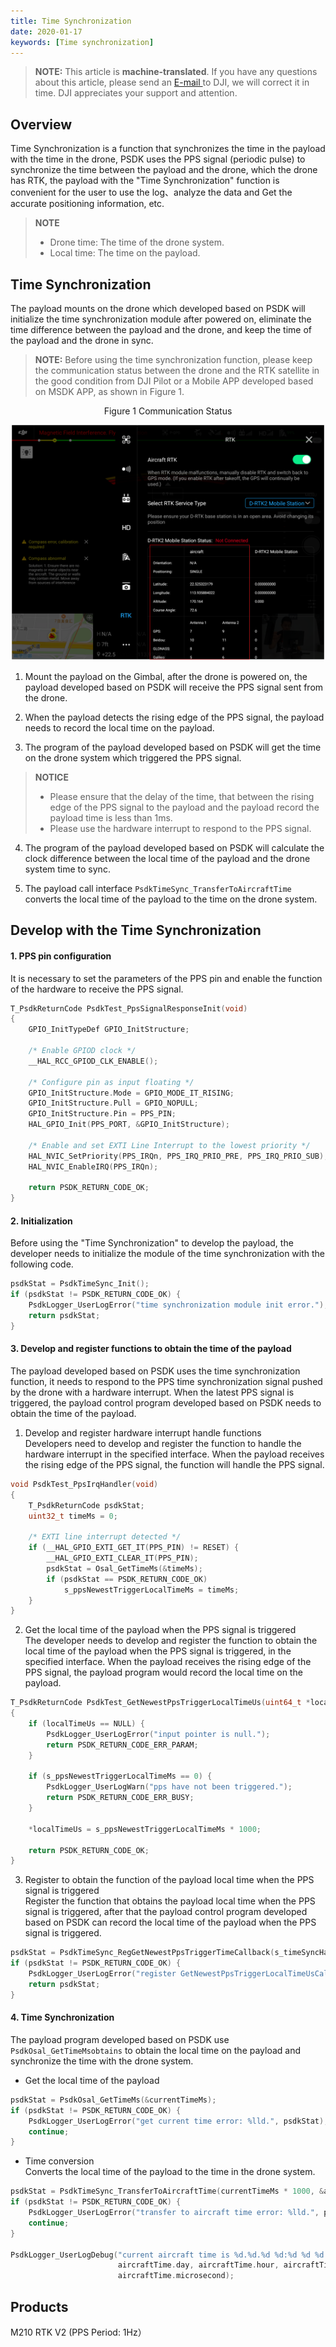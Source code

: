 ```yaml
---
title: Time Synchronization
date: 2020-01-17
keywords: [Time synchronization]
---
```

> **NOTE:** This article is **machine-translated**. If you have any questions about this article, please send an <a href="mailto:dev@dji.com">E-mail </a>to DJI, we will correct it in time. DJI appreciates your support and attention.

## Overview
Time Synchronization is a function that synchronizes the time in the payload with the time in the drone, PSDK uses the PPS signal (periodic pulse) to synchronize the time between the payload and the drone, which the drone has RTK, the payload with the "Time Synchronization" function is convenient for the user to use the log、analyze the data and Get the accurate positioning information, etc.

> **NOTE**
>* Drone time: The time of the drone system.
>* Local time: The time on the payload.

## Time Synchronization
The payload mounts on the drone which developed based on PSDK will initialize the time synchronization module after powered on, eliminate the time difference between the payload and the drone, and keep the time of the payload and the drone in sync.

> **NOTE:** Before using the time synchronization function, please keep the communication status between the drone and the RTK satellite in the good condition from DJI Pilot or a Mobile APP developed based on MSDK APP, as shown in Figure 1.

<div>
<div style="text-align: center"><p>Figure 1 Communication Status </p>
</div>
<div style="text-align: center"><p><span>
      <img src="../images/positioning_prerequisites.png" width="500" alt/></span></p>
</div></div>
 
1. Mount the payload on the Gimbal, after the drone is powered on, the payload developed based on PSDK will receive the PPS signal sent from the drone.

2. When the payload detects the rising edge of the PPS signal, the payload needs to record the local time on the payload.

3. The program of the payload developed based on PSDK will get the time on the drone system which triggered the PPS signal.
  > **NOTICE** 
  > * Please ensure that the delay of the time, that between the rising edge of the PPS signal to the payload and the payload record the payload time is less than 1ms.
  > * Please use the hardware interrupt to respond to the PPS signal.
4. The program of the payload developed based on PSDK will calculate the clock difference between the local time of the payload and the drone system time to sync.

5. The payload call interface `PsdkTimeSync_TransferToAircraftTime` converts the local time of the payload to the time on the drone system.

## Develop with the Time Synchronization  
#### 1. PPS pin configuration   
It is necessary to set the parameters of the PPS pin and enable the function of the hardware to receive the PPS signal.

```c
T_PsdkReturnCode PsdkTest_PpsSignalResponseInit(void)
{
    GPIO_InitTypeDef GPIO_InitStructure;

    /* Enable GPIOD clock */
    __HAL_RCC_GPIOD_CLK_ENABLE();

    /* Configure pin as input floating */
    GPIO_InitStructure.Mode = GPIO_MODE_IT_RISING;
    GPIO_InitStructure.Pull = GPIO_NOPULL;
    GPIO_InitStructure.Pin = PPS_PIN;
    HAL_GPIO_Init(PPS_PORT, &GPIO_InitStructure);

    /* Enable and set EXTI Line Interrupt to the lowest priority */
    HAL_NVIC_SetPriority(PPS_IRQn, PPS_IRQ_PRIO_PRE, PPS_IRQ_PRIO_SUB);
    HAL_NVIC_EnableIRQ(PPS_IRQn);

    return PSDK_RETURN_CODE_OK;
}
```

#### 2. Initialization
Before using the "Time Synchronization" to develop the payload, the developer needs to initialize the module of the time synchronization with the following code.

```c
psdkStat = PsdkTimeSync_Init();
if (psdkStat != PSDK_RETURN_CODE_OK) {
    PsdkLogger_UserLogError("time synchronization module init error.");
    return psdkStat;
}
```

#### 3. Develop and register functions to obtain the time of the payload
The payload developed based on PSDK uses the time synchronization function, it needs to respond to the PPS time synchronization signal pushed by the drone with a hardware interrupt. When the latest PPS signal is triggered, the payload control program developed based on PSDK needs to obtain the time of the payload.

1. Develop and register hardware interrupt handle functions    
Developers need to develop and register the function to handle the hardware interrupt in the specified interface. When the payload receives the rising edge of the PPS signal, the function will handle the PPS signal.

```c
void PsdkTest_PpsIrqHandler(void)
{
    T_PsdkReturnCode psdkStat;
    uint32_t timeMs = 0;

    /* EXTI line interrupt detected */
    if (__HAL_GPIO_EXTI_GET_IT(PPS_PIN) != RESET) {
        __HAL_GPIO_EXTI_CLEAR_IT(PPS_PIN);
        psdkStat = Osal_GetTimeMs(&timeMs);
        if (psdkStat == PSDK_RETURN_CODE_OK)
            s_ppsNewestTriggerLocalTimeMs = timeMs;
    }
}
```
2. Get the local time of the payload when the PPS signal is triggered     
The developer needs to develop and register the function to obtain the local time of the payload when the PPS signal is triggered, in the specified interface. When the payload receives the rising edge of the PPS signal, the payload program would record the local time on the payload.

```c
T_PsdkReturnCode PsdkTest_GetNewestPpsTriggerLocalTimeUs(uint64_t *localTimeUs)
{
    if (localTimeUs == NULL) {
        PsdkLogger_UserLogError("input pointer is null.");
        return PSDK_RETURN_CODE_ERR_PARAM;
    }

    if (s_ppsNewestTriggerLocalTimeMs == 0) {
        PsdkLogger_UserLogWarn("pps have not been triggered.");
        return PSDK_RETURN_CODE_ERR_BUSY;
    }

    *localTimeUs = s_ppsNewestTriggerLocalTimeMs * 1000;

    return PSDK_RETURN_CODE_OK;
}
```
3. Register to obtain the function of the payload local time when the PPS signal is triggered     
Register the function that obtains the payload local time when the PPS signal is triggered, after that the payload control program developed based on PSDK can record the local time of the payload when the PPS signal is triggered.

```c
psdkStat = PsdkTimeSync_RegGetNewestPpsTriggerTimeCallback(s_timeSyncHandler.GetNewestPpsTriggerLocalTimeUs);
if (psdkStat != PSDK_RETURN_CODE_OK) {
    PsdkLogger_UserLogError("register GetNewestPpsTriggerLocalTimeUsCallback error.");
    return psdkStat;
}
```
#### 4. Time Synchronization
The payload program developed based on PSDK use `PsdkOsal_GetTimeMsobtains` to obtain the local time on the payload and synchronize the time with the drone system.
* Get the local time of the payload
```c
psdkStat = PsdkOsal_GetTimeMs(&currentTimeMs);
if (psdkStat != PSDK_RETURN_CODE_OK) {
    PsdkLogger_UserLogError("get current time error: %lld.", psdkStat);
    continue;
}
```

* Time conversion    
Converts the local time of the payload to the time in the drone system.

```c
psdkStat = PsdkTimeSync_TransferToAircraftTime(currentTimeMs * 1000, &aircraftTime);
if (psdkStat != PSDK_RETURN_CODE_OK) {
    PsdkLogger_UserLogError("transfer to aircraft time error: %lld.", psdkStat);
    continue;
}

PsdkLogger_UserLogDebug("current aircraft time is %d.%d.%d %d:%d %d %d.", aircraftTime.year, aircraftTime.month,
                        aircraftTime.day, aircraftTime.hour, aircraftTime.minute, aircraftTime.second,
                        aircraftTime.microsecond);
```

## Products
M210 RTK V2 (PPS Period: 1Hz）
